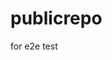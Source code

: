 # publicrepo
for e2e test















































































































































































































































































































































































































































































































































































































































































































































































































































































































































































































































































































































































































































































































































































































































































































































































































































































































































































































































































































































































































































































































































































































































































































































































































































































































































































































































































































































































































































